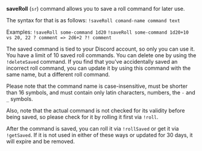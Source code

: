 **saveRoll** (`sr`) command allows you to save a roll command for later use.

The syntax for that is as follows:
```!saveRoll comand-name command text```

Examples:
```!saveRoll some-command 1d20```
```!saveRoll some-command 1d20+10 vs 20, 22 ? comment => 2d6+2 ?! comment```

The saved command is tied to your Discord account, so only you can use it. You have a limit of 10
saved roll commands. You can delete one by using the `!deleteSaved` command. If you find that you've
accidentally saved an incorrect roll command, you can update it by using this command with the same
name, but a different roll command.

Please note that the command name is case-insensitive, must be shorter than 16 symbols, and must
contain only latin characters, numbers, the `-` and `_` symbols.

Also, note that the actual command is not checked for its validity before being saved, so please
check for it by rolling it first via `!roll`.

After the command is saved, you can roll it via `!rollSaved` or get it via `!getSaved`. If it is not
used in either of these ways or updated for 30 days, it will expire and be removed. 